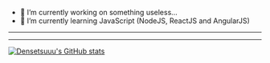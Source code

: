 - :telescope:  I’m currently working on something useless...
- :seedling:  I’m currently learning JavaScript (NodeJS, ReactJS and AngularJS)

<hr>

<!-- https://github-readme-stats.vercel.app/api?username=Densetsuuu&show_icons=true -->
<p>
  <a href="https://www.linkedin.com/in/Densetsuuuc="https://img.shields.io/badge/LinkedIn--_.svg?style=social&logo=linkedin" alt="LinkedIn"></a>
</p>

<hr>

[![Densetsuuu's GitHub stats](https://github-readme-stats.vercel.app/api?username=Densetsuuu)](https://github.com/anuraghazra/github-readme-stats)
